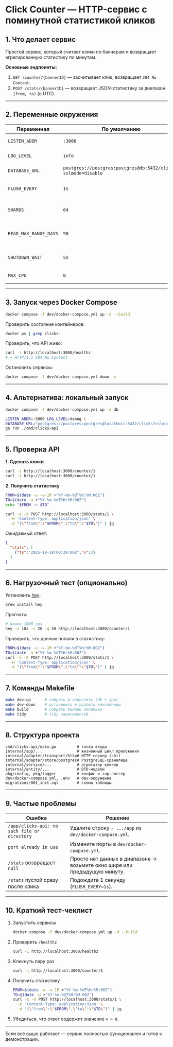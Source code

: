 # Click Counter — HTTP-сервис с поминутной статистикой кликов

## 1. Что делает сервис

Простой сервис, который считает клики по баннерам и возвращает агрегированную статистику по минутам.

**Основные эндпоинты:**
1. `GET /counter/{bannerID}` — засчитывает клик, возвращает `204 No Content`.
2. `POST /stats/{bannerID}` — возвращает JSON-статистику за диапазон `[from, to)` (в UTC).

---

## 2. Переменные окружения

| Переменная | По умолчанию | Описание |
|-------------|---------------|----------|
| `LISTEN_ADDR` | `:3000` | Адрес HTTP-сервера |
| `LOG_LEVEL` | `info` | `debug`, `info`, `warn`, `error` |
| `DATABASE_URL` | `postgres://postgres:postgres@db:5432/clicks?sslmode=disable` | Подключение к PostgreSQL |
| `FLUSH_EVERY` | `1s` | Интервал сброса данных в БД |
| `SHARDS` | `64` | Количество шардов в памяти |
| `READ_MAX_RANGE_DAYS` | `90` | Максимальная длина интервала `/stats` |
| `SHUTDOWN_WAIT` | `5s` | Таймаут graceful shutdown |
| `MAX_CPU` | `0` | GOMAXPROCS (0 = авто) |

---

## 3. Запуск через Docker Compose

```bash
docker compose -f dev/docker-compose.yml up -d --build
````

Проверить состояние контейнеров:

```bash
docker ps | grep clicks-
```

Проверить, что API живо:

```bash
curl -i http://localhost:3000/healthz
# → HTTP/1.1 204 No Content
```

Остановить сервисы:

```bash
docker compose -f dev/docker-compose.yml down -v
```

---

## 4. Альтернатива: локальный запуск

```bash
docker compose -f dev/docker-compose.yml up -d db

LISTEN_ADDR=:3000 LOG_LEVEL=debug \
DATABASE_URL="postgres://postgres:postgres@localhost:5432/clicks?sslmode=disable" \
go run ./cmd/clicks-api
```

---

## 5. Проверка API

**1. Сделать клики**

```bash
curl -i http://localhost:3000/counter/1
curl -i http://localhost:3000/counter/1
```

**2. Получить статистику**

```bash
FROM=$(date -u -v-1M +"%Y-%m-%dT%H:%M:00Z")
TO=$(date -u +"%Y-%m-%dT%H:%M:00Z")
echo "$FROM -> $TO"

curl -s -X POST http://localhost:3000/stats/1 \
  -H 'Content-Type: application/json' \
  -d "{\"from\":\"$FROM\",\"to\":\"$TO\"}" | jq
```

Ожидаемый ответ:

```json
{
  "stats": [
    {"ts":"2025-10-19T00:29:00Z","v":2}
  ]
}
```

---

## 6. Нагрузочный тест (опционально)

Установить [hey](https://github.com/rakyll/hey):

```bash
brew install hey
```

Прогнать:

```bash
# около 1000 rps
hey -z 10s -c 20 -q 50 http://localhost:3000/counter/1
```

Проверить, что данные попали в статистику:

```bash
FROM=$(date -u -v-1M +"%Y-%m-%dT%H:%M:00Z")
TO=$(date -u +"%Y-%m-%dT%H:%M:00Z")
curl -s -X POST http://localhost:3000/stats/1 \
  -H 'Content-Type: application/json' \
  -d "{\"from\":\"$FROM\",\"to\":\"$TO\"}" | jq
```

---

## 7. Команды Makefile

```bash
make dev-up      # собрать и запустить (db + app)
make dev-down    # остановить и удалить контейнеры
make build       # собрать бинарь локально
make tidy        # tidy зависимостей
```

---

## 8. Структура проекта

```
cmd/clicks-api/main.go         # точка входа
internal/app/...               # жизненный цикл приложения
internal/adapter/transport/http# HTTP-сервер (chi)
internal/adapter/store/postgres# PostgreSQL-хранилище
internal/service/...           # агрегатор кликов
internal/entity/...            # DTO-модели
pkg/config, pkg/logger         # конфиг и zap-логгер
dev/docker-compose.yml, .env   # dev-окружение
migrations/001_init.sql        # схема таблицы
```

---

## 9. Частые проблемы

| Ошибка                                       | Решение                                                                   |
| -------------------------------------------- | ------------------------------------------------------------------------- |
| `/app/clicks-api: no such file or directory` | Удалите строку `- ..:/app` из `dev/docker-compose.yml`.                   |
| `port already in use`                        | Измените порты в `dev/docker-compose.yml`.                                |
| `/stats` возвращает `null`                   | Просто нет данных в диапазоне → возьмите окно шире или предыдущую минуту. |
| `/stats` пустой сразу после клика            | Подождите 1 секунду (`FLUSH_EVERY=1s`).                                   |

---

## 10. Краткий тест-чеклист

1. Запустить сервисы

   ```bash
   docker compose -f dev/docker-compose.yml up -d --build
   ```
2. Проверить `/healthz`

   ```bash
   curl -i http://localhost:3000/healthz
   ```
3. Кликнуть пару раз

   ```bash
   curl -i http://localhost:3000/counter/1
   ```
4. Получить статистику

   ```bash
   FROM=$(date -u -v-1M +"%Y-%m-%dT%H:%M:00Z")
   TO=$(date -u +"%Y-%m-%dT%H:%M:00Z")
   curl -s -X POST http://localhost:3000/stats/1 \
     -H 'Content-Type: application/json' \
     -d "{\"from\":\"$FROM\",\"to\":\"$TO\"}" | jq
   ```
5. Убедиться, что ответ содержит значение `v > 0`.

---

Если всё выше работает — сервис полностью функционален и готов к демонстрации.
